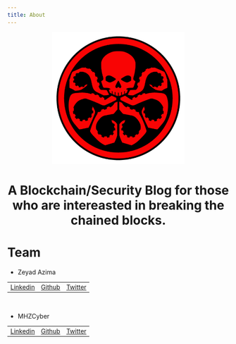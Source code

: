 ```yaml
---
title: About
---
```


<center><img src="/assets/img/sample/avatar.jpg" width="300" height="300"/></center>
    

<center><h1>A Blockchain/Security Blog for those who are intereasted in breaking the chained blocks.</center></h1>



# Team

- Zeyad Azima
 <table>
  <tr>
      <td><a href="https://www.linkedin.com/in/zer0verflow/">Linkedin</a></td>
      <td><a href="https://github.com/Zeyad-Azima">Github</a></td>
      <td><a href="https://twitter.com/@AzimaZeyad">Twitter</a></td>
  </tr>
</table>
<br>

- MHZCyber
 <table>
  <tr>
      <td><a href="https://www.linkedin.com/in/mhzcyber/">Linkedin</a></td>
      <td><a href="https://github.com/mhzcyber">Github</a></td>
      <td><a href="https://twitter.com/mhz_cyber">Twitter</a></td>
  </tr>
</table> 

<br>

